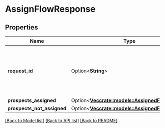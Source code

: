 # AssignFlowResponse

## Properties

Name | Type | Description | Notes
------------ | ------------- | ------------- | -------------
**request_id** | Option<**String**> | A Gong request reference Id, generated for this request. Can be used for troubleshooting purposes. | [optional]
**prospects_assigned** | Option<[**Vec<crate::models::AssignedFlow>**](AssignedFlow.md)> |  | [optional]
**prospects_not_assigned** | Option<[**Vec<crate::models::AssignedFlowFailure>**](AssignedFlowFailure.md)> |  | [optional]

[[Back to Model list]](../README.md#documentation-for-models) [[Back to API list]](../README.md#documentation-for-api-endpoints) [[Back to README]](../README.md)


